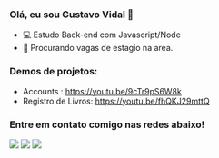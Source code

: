 ### Olá, eu sou Gustavo Vidal 👋


- 💻 Estudo Back-end com Javascript/Node
- 🔭 Procurando vagas de estagio na area.

### Demos de projetos:
- Accounts : https://youtu.be/9cTr9pS6W8k
- Registro de Livros: https://youtu.be/fhQKJ29mttQ

 ### Entre em contato comigo nas redes abaixo!
 
<div> 
  <a href="https://www.instagram.com/vidal_guh7/" target="_blank"><img src="https://img.shields.io/badge/-Instagram-%23E4405F?style=for-the-badge&logo=instagram&logoColor=white" target="_blank"></a>
  <a href = "mailto:vidal47pro@gmail.com"><img src="https://img.shields.io/badge/-Gmail-%23333?style=for-the-badge&logo=gmail&logoColor=white" target="_blank"></a>
  <a href="https://www.linkedin.com/in/gustavo-vidal-1110a7219/" target="_blank"><img src="https://img.shields.io/badge/-LinkedIn-%230077B5?style=for-the-badge&logo=linkedin&logoColor=white" target="_blank"></a> 
 

